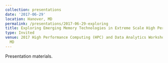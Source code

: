```yaml
---
collection: presentations
date: '2017-06-29'
location: Hanover, MD
permalink: /presentations/2017-06-29-exploring
title: Exploring Emerging Memory Technologies in Extreme Scale High Performance Computing
type: Invited
venue: 2017 High Performance Computing (HPC) and Data Analytics Workshop, Hanover,
  MD
---
```


Presentation materials.
